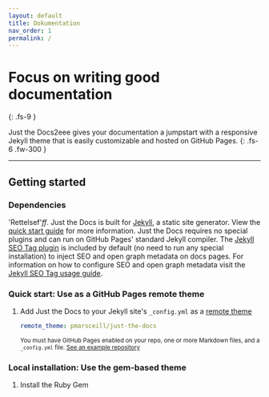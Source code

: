 ```yaml
---
layout: default
title: Dokumentation
nav_order: 1 
permalink: /
---
```


# Focus on writing good documentation

{: .fs-9 }

Just the Docs2eee gives your documentation a jumpstart with a responsive Jekyll theme that is easily customizable and hosted on GitHub Pages.
{: .fs-6 .fw-300 }

---

## Getting started

### Dependencies

'Rettelsef'*ff*. Just the Docs is built for [Jekyll](https://jekyllrb.com), a static site generator. View the [quick start guide](https://jekyllrb.com/docs/) for more information. Just the Docs requires no special plugins and can run on GitHub Pages' standard Jekyll compiler. The [Jekyll SEO Tag plugin](https://github.com/jekyll/jekyll-seo-tag) is included by default (no need to run any special installation) to inject SEO and open graph metadata on docs pages. For information on how to configure SEO and open graph metadata visit the [Jekyll SEO Tag usage guide](https://jekyll.github.io/jekyll-seo-tag/usage/).

### Quick start: Use as a GitHub Pages remote theme

1. Add Just the Docs to your Jekyll site's `_config.yml` as a [remote theme](https://blog.github.com/2017-11-29-use-any-theme-with-github-pages/)
   
   ```yaml
   remote_theme: pmarsceill/just-the-docs
   ```
   
   <small>You must have GitHub Pages enabled on your repo, one or more Markdown files, and a `_config.yml` file. [See an example repository](https://github.com/pmarsceill/jtd-remote)</small>

### Local installation: Use the gem-based theme

1. Install the Ruby Gem